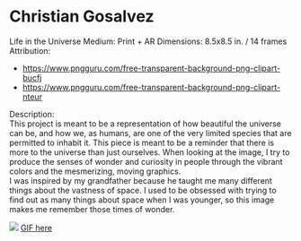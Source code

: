 # Christian Gosalvez

Life in the Universe
Medium: Print + AR
Dimensions: 8.5x8.5 in. / 14 frames
Attribution:
- https://www.pngguru.com/free-transparent-background-png-clipart-bucfj
- https://www.pngguru.com/free-transparent-background-png-clipart-nteur

Description: <br>
	 This project is meant to be a representation of how beautiful the universe can be, and how we, as humans, are one of the very limited species that are permitted to inhabit it.  This piece is meant to be a reminder that there is more to the universe than just ourselves.  When looking at the image, I try to produce the senses of wonder and curiosity in people through the vibrant colors and the mesmerizing, moving graphics.  <br>
	I was inspired by my grandfather because he taught me many different things about the vastness of space.  I used to be obsessed with trying to find out as many things about space when I was younger, so this image makes me remember those times of wonder.
  
  ![](https://i.imgur.com/XQg1oih.png)
  [GIF here](https://media.giphy.com/media/WoXiJbuNvd06qvgQYg/giphy.gif)

